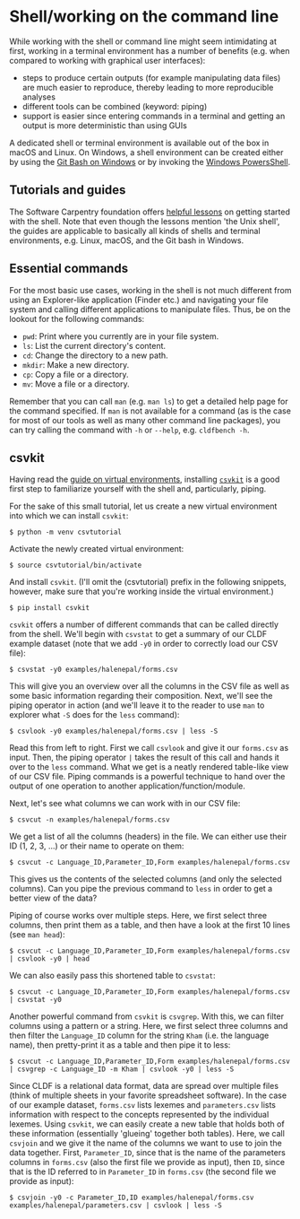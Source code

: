 # Shell/working on the command line

While working with the shell or command line might seem intimidating at first,
working in a terminal environment has a number of benefits (e.g. when compared
to working with graphical user interfaces):

- steps to produce certain outputs (for example manipulating data files) are
  much easier to reproduce, thereby leading to more reproducible analyses
- different tools can be combined (keyword: piping)
- support is easier since entering commands in a terminal and getting an output
  is more deterministic than using GUIs

A dedicated shell or terminal environment is available out of the box in macOS
and Linux. On Windows, a shell environment can be created either by using the
[Git Bash on
Windows](https://www.stanleyulili.com/git/how-to-install-git-bash-on-windows/)
or by invoking the [Windows
PowersShell](https://docs.microsoft.com/en-us/powershell/scripting/overview?view=powershell-7.1).

## Tutorials and guides

The Software Carpentry foundation offers [helpful
lessons](https://swcarpentry.github.io/shell-novice/) on getting started with
the shell. Note that even though the lessons mention 'the Unix shell', the
guides are applicable to basically all kinds of shells and terminal
environments, e.g. Linux, macOS, and the Git bash in Windows.

## Essential commands

For the most basic use cases, working in the shell is not much different from
using an Explorer-like application (Finder etc.) and navigating your file system
and calling different applications to manipulate files. Thus, be on the lookout
for the following commands:

- `pwd`: Print where you currently are in your file system.
- `ls`: List the current directory's content.
- `cd`: Change the directory to a new path.
- `mkdir`: Make a new directory.
- `cp`: Copy a file or a directory.
- `mv`: Move a file or a directory.

Remember that you can call `man` (e.g. `man ls`) to get a detailed help page for
the command specified. If `man` is not available for a command (as is the case
for most of our tools as well as many other command line packages), you can try
calling the command with `-h` or `--help`, e.g. `cldfbench -h`.

## csvkit

Having read the [guide on virtual environments](python.md#virtual-environments),
installing [`csvkit`](https://csvkit.readthedocs.io/en/latest/index.html) is a
good first step to familiarize yourself with the shell and, particularly,
piping.

For the sake of this small tutorial, let us create a new virtual environment
into which we can install `csvkit`:

```
$ python -m venv csvtutorial
```

Activate the newly created virtual environment:

```
$ source csvtutorial/bin/activate
```

And install `csvkit`. (I'll omit the (csvtutorial) prefix in the following
snippets, however, make sure that you're working inside the virtual
environment.)

```
$ pip install csvkit
```

`csvkit` offers a number of different commands that can be called directly from
the shell. We'll begin with `csvstat` to get a summary of our CLDF example
dataset (note that we add `-y0` in order to correctly load our CSV file):

```
$ csvstat -y0 examples/halenepal/forms.csv
```

This will give you an overview over all the columns in the CSV file as well as
some basic information regarding their composition. Next, we'll see the piping
operator in action (and we'll leave it to the reader to use `man` to explorer
what `-S` does for the `less` command):

```
$ csvlook -y0 examples/halenepal/forms.csv | less -S
```

Read this from left to right. First we call `csvlook` and give it our
`forms.csv` as input. Then, the piping operator `|` takes the result of this
call and hands it over to the `less` command. What we get is a neatly rendered
table-like view of our CSV file. Piping commands is a powerful technique to hand
over the output of one operation to another application/function/module.

Next, let's see what columns we can work with in our CSV file:

```
$ csvcut -n examples/halenepal/forms.csv
```

We get a list of all the columns (headers) in the file. We can either use their
ID (1, 2, 3, ...) or their name to operate on them:

```
$ csvcut -c Language_ID,Parameter_ID,Form examples/halenepal/forms.csv
```

This gives us the contents of the selected columns (and only the selected
columns). Can you pipe the previous command to `less` in order to get a better
view of the data?

Piping of course works over multiple steps. Here, we first select three columns,
then print them as a table, and then have a look at the first 10 lines (see `man
head`):

```
$ csvcut -c Language_ID,Parameter_ID,Form examples/halenepal/forms.csv | csvlook -y0 | head
```

We can also easily pass this shortened table to `csvstat`:

```
$ csvcut -c Language_ID,Parameter_ID,Form examples/halenepal/forms.csv | csvstat -y0
```

Another powerful command from `csvkit` is `csvgrep`. With this, we can filter
columns using a pattern or a string. Here, we first select three columns and
then filter the `Language_ID` column for the string `Kham` (i.e. the language
name), then pretty-print it as a table and then pipe it to less:

```
$ csvcut -c Language_ID,Parameter_ID,Form examples/halenepal/forms.csv | csvgrep -c Language_ID -m Kham | csvlook -y0 | less -S
```

Since CLDF is a relational data format, data are spread over multiple files
(think of multiple sheets in your favorite spreadsheet software). In the case of
our example dataset, `forms.csv` lists lexemes and `parameters.csv` lists
information with respect to the concepts represented by the individual lexemes.
Using `csvkit`, we can easily create a new table that holds both of these
information (essentially 'glueing' together both tables). Here, we call
`csvjoin` and we give it the name of the columns we want to use to join the data
together. First, `Parameter_ID`, since that is the name of the parameters
columns in `forms.csv` (also the first file we provide as input), then `ID`,
since that is the ID referred to in `Parameter_ID` in `forms.csv` (the second
file we provide as input):

```
$ csvjoin -y0 -c Parameter_ID,ID examples/halenepal/forms.csv examples/halenepal/parameters.csv | csvlook | less -S
```

